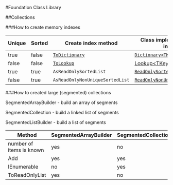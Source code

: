 #Foundation Class Library

##Collections

###How to create memory indexes

|Unique|Sorted|Create index method|Class implementing the index|
|------|------|-------------------|----------------------------|
|true|false|[`ToDictionary`](https://msdn.microsoft.com/en-us/library/system.linq.enumerable.todictionary(v=vs.110).aspx) |[`Dictionary<TKey,TValue>`](https://msdn.microsoft.com/en-us/library/xfhwa508(v=vs.110).aspx)
|false|false|[`ToLookup`](https://msdn.microsoft.com/en-us/library/system.linq.enumerable.tolookup(v=vs.110).aspx)|[Lookup<TKey,TElement>](https://msdn.microsoft.com/en-us/library/bb460184(v=vs.110).aspx)|
|true|true|`AsReadOnlySortedList`|[`ReadOnlySortedList`](Collections/ReadOnlySortedList.cs)|
|false|true|`AsReadOnlyNonUniqueSortedList`|[`ReadOnlyNonUniqueSortedList`](Collections/ReadOnlyNonUniqueSortedList.cs)

###How to created large (segmented) collections

SegmentedArrayBuilder - build an array of segments

SegmentedCollection - build a linked list of segments

SegmentedListBuilder - build a list of segments

|Method|SegmentedArrayBuilder|SegmentedCollection|SegmentedListBuilder|
|------|---------------------|-------------------|--------------------|
|number of items is known|yes|no|no|
|Add|yes|yes|yes|
|IEnumerable|no|yes|no|
|ToReadOnlyList|yes|no|yes|
